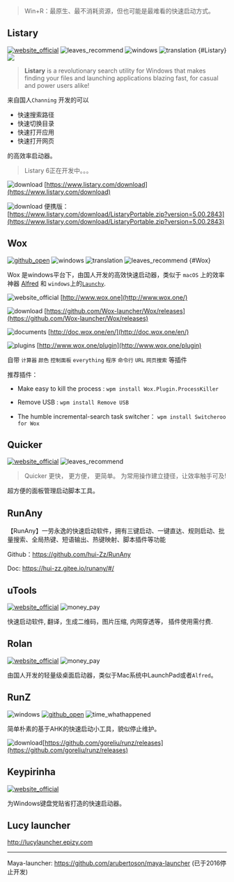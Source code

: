 > Win+R：最原生、最不消耗资源，但也可能是最难看的快速启动方式。

## Listary
[![website_official](https://gitbook07.oss-cn-hangzhou.aliyuncs.com/website_official.svg)](https://www.listary.com/) ![leaves_recommend](https://gitbook07.oss-cn-hangzhou.aliyuncs.com/leaves_rec.svg) ![windows](https://gitbook07.oss-cn-hangzhou.aliyuncs.com/windows.svg) ![translation](https://gitbook07.oss-cn-hangzhou.aliyuncs.com/translation.svg) {#Listary} ![](https://img.shields.io/badge/Version-5.00.2843-ff55bb.svg)

> **Listary** is a revolutionary search utility for Windows
that makes finding your files and launching applications blazing fast, for casual and power users alike!

来自国人`Channing` 开发的可以
- 快速搜索路径
- 快速切换目录
- 快速打开应用
- 快速打开网页

的高效率启动器。

> Listary 6正在开发中。。。

![download](https://gitbook07.oss-cn-hangzhou.aliyuncs.com/download.svg) [https://www.listary.com/download](https://www.listary.com/download)

![download](https://gitbook07.oss-cn-hangzhou.aliyuncs.com/download.svg) 便携版：[https://www.listary.com/download/ListaryPortable.zip?version=5.00.2843](https://www.listary.com/download/ListaryPortable.zip?version=5.00.2843)

## Wox
[![github_open](https://gitbook07.oss-cn-hangzhou.aliyuncs.com/github_open.svg)](https://github.com/Wox-launcher/Wox) ![windows](https://gitbook07.oss-cn-hangzhou.aliyuncs.com/windows.svg) ![translation](https://gitbook07.oss-cn-hangzhou.aliyuncs.com/translation.svg) ![leaves_recommend](https://gitbook07.oss-cn-hangzhou.aliyuncs.com/leaves_rec.svg) {#Wox}

Wox 是windows平台下，由国人开发的高效快速启动器，类似于 `macOS` 上的效率神器 [Alfred](https://legacy.gitbook.com/book/joaxin/windows-apps-garden/edit#) 和 `windows`上的[`Launchy`](http://www.launchy.net/).

![website_official](https://gitbook07.oss-cn-hangzhou.aliyuncs.com/website_official.svg) [http://www.wox.one](http://www.wox.one/)

![download](https://gitbook07.oss-cn-hangzhou.aliyuncs.com/download.svg) [https://github.com/Wox-launcher/Wox/releases](https://github.com/Wox-launcher/Wox/releases)

![documents](https://gitbook07.oss-cn-hangzhou.aliyuncs.com/documents.svg) [http://doc.wox.one/en/](http://doc.wox.one/en/)

![plugins](https://gitbook07.oss-cn-hangzhou.aliyuncs.com/plugins.svg) [http://www.wox.one/plugin](http://www.wox.one/plugin)

自带 `计算器` `颜色` `控制面板` `everything` `程序` `命令行` `URL` `网页搜索` 等插件

推荐插件：

* Make easy to kill the process : `wpm install Wox.Plugin.ProcessKiller`

* Remove USB : `wpm install Remove USB`

* The humble incremental-search task switcher： `wpm install Switcheroo for Wox`

## Quicker
[![website_official](https://gitbook07.oss-cn-hangzhou.aliyuncs.com/website_official.svg)](https://getquicker.net/) ![leaves_recommend](https://gitbook07.oss-cn-hangzhou.aliyuncs.com/leaves_rec.svg)

> Quicker
更快， 更方便， 更简单。
为常用操作建立捷径，让效率触手可及!

超方便的面板管理启动脚本工具。

## RunAny

【RunAny】一劳永逸的快速启动软件，拥有三键启动、一键直达、规则启动、批量搜索、全局热键、短语输出、热键映射、脚本插件等功能

Github：https://github.com/hui-Zz/RunAny

Doc: https://hui-zz.gitee.io/runany/#/

## **uTools**

[![website_official](https://gitbook07.oss-cn-hangzhou.aliyuncs.com/website_official.svg)](https://u.tools/) ![money_pay](https://gitbook07.oss-cn-hangzhou.aliyuncs.com/money_pay.svg)

快速启动软件, 翻译，生成二维码，图片压缩, 内网穿透等， 插件使用需付费.


## Rolan

[![website_official](https://gitbook07.oss-cn-hangzhou.aliyuncs.com/website_official.svg)](https://getrolan.com/) ![money_pay](https://gitbook07.oss-cn-hangzhou.aliyuncs.com/money_pay.svg)

由国人开发的轻量级桌面启动器，类似于Mac系统中LaunchPad或者`Alfred`。


## RunZ
![windows](https://gitbook07.oss-cn-hangzhou.aliyuncs.com/windows.svg) [![github_open](https://gitbook07.oss-cn-hangzhou.aliyuncs.com/github_open.svg)](https://github.com/goreliu/runz) ![time_whathappened](https://gitbook07.oss-cn-hangzhou.aliyuncs.com/time_whathappened.svg)

简单朴素的基于AHK的快速启动小工具，貌似停止维护。

![download](https://gitbook07.oss-cn-hangzhou.aliyuncs.com/download.svg)[https://github.com/goreliu/runz/releases](https://github.com/goreliu/runz/releases)

## Keypirinha
[![website_official](https://gitbook07.oss-cn-hangzhou.aliyuncs.com/website_official.svg)](http://keypirinha.com/)

为Windows键盘党贴省打造的快速启动器。

## Lucy launcher

http://lucylauncher.epizy.com

----

Maya-launcher: https://github.com/arubertoson/maya-launcher (已于2016停止开发)






